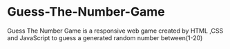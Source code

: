 # Guess-The-Number-Game
Guess The Number Game is a responsive web game created by HTML ,CSS and JavaScript to guess a generated random number between(1-20)
